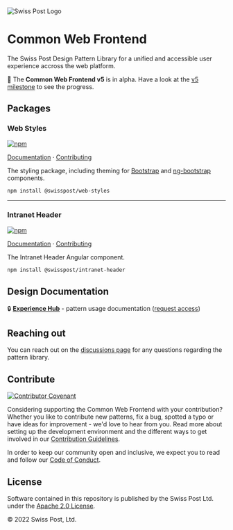 <br>

![Swiss Post Logo](https://www.post.ch/-/media/portal-opp/global/logos/logo---die-post.svg?vs=2&sc_lang=en)


# Common Web Frontend

The Swiss Post Design Pattern Library for a unified and accessible user experience accross the web platform.

🚧 The **Common Web Frontend v5** is in alpha. Have a look at the [v5 milestone](https://github.com/swisspost/design-system/milestone/1) to see the progress.


## Packages

### Web Styles
[![npm](https://img.shields.io/npm/v/@swisspost/web-styles)](https://www.npmjs.com/package/@swisspost/web-styles)

[Documentation](https://swisspost-web-frontend.netlify.app) · [Contributing](/packages/web-styles/README.md)


The styling package, including theming for [Bootstrap](https://getbootstrap.com/) and [ng-bootstrap](https://ng-bootstrap.github.io/#/home) components. 

```bash
npm install @swisspost/web-styles
```

<hr>

### Intranet Header
[![npm](https://img.shields.io/npm/v/@swisspost/intranet-header)](https://www.npmjs.com/package/@swisspost/intranet-header)

[Documentation](https://swisspost-web-frontend.netlify.app/#/post-samples/intranet-layout) · [Contributing](/packages/angular-components/projects/swisspost-intranet-header/)


The Intranet Header Angular component.

```bash
npm install @swisspost/intranet-header
```

## Design Documentation

🔒 **[Experience Hub](https://www.experience-hub.ch/document/2803)** - pattern usage documentation ([request access](https://www.experience-hub.ch/request-access/))


## Reaching out

You can reach out on the [discussions page](https://github.com/swisspost/web-frontend/discussions) for any questions regarding the pattern library.


## Contribute

[![Contributor Covenant](https://img.shields.io/badge/Contributor%20Covenant-2.1-4baaaa.svg)](code_of_conduct.md)

Considering supporting the Common Web Frontend with your contribution? Whether you like to contribute new patterns, fix a bug, spotted a typo or have ideas for improvement - we'd love to hear from you. Read more about setting up the development environment and the different ways to get involved in our [Contribution Guidelines](/CONTRIBUTING.md). 

In order to keep our community open and inclusive, we expect you to read and follow our [Code of Conduct](/CODE_OF_CONDUCT.md).


## License

Software contained in this repository is published by the Swiss Post Ltd. under the [Apache 2.0 License](./LICENSE).

© 2022 Swiss Post, Ltd.
